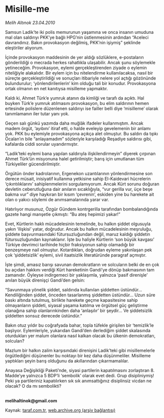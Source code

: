 # Misille-me

*Melih Altınok 23.04.2010*

<div class="yazi"><p>Samsun Ladik’te iki polis memurunun yaşamına ve onca insanın umuduna mal olan saldırıyı PKK’ye bağlı HPG’nin üstlenmesinin ardından “Aceleci davrandınız. Bakın provokasyon değilmiş, PKK’nin işiymiş” şeklinde eleştiriler alıyorum.</p>
<p>İçinde provokasyon maddesinin de yer aldığı sözlüklere, e-postaların gönderildiği o mecrada herkes rahatlıkla ulaşabilir. Ancak şunu söylemekle yetineceğim. Provokasyon, eylemi gerçekleştirenden ziyade o eylemin niteliğiyle alakalıdır. Bir eylem için bu nitelendirme kullanılacaksa, nasıl bir süreçte gerçekleştirildiği ve sonuçları itibariyle nelere yol açtığı gözönünde bulundurulur; ‘yönlendirilenlerin’ kim olduğu tali bir konudur. Provokasyona ortak olmanın en net kanıtıysa misilleme yapmaktır.</p>
<p>Kaldı ki, Ahmet Türk’e yumruk atanın da kimliği ve tarafı da açıktı. Hal buyken Türk’e yumruk atılmasını provokasyon, bu elim saldırının hemen ertesinde polislere düzenlenen saldırıyı ise failler belli diye ‘misilleme’ olarak tanımlamanın iler tutar yanı yok.</p>
<p>Geçen salı günkü yazımda daha muğlâk ifadeler kullanmıştım. Ancak madem örgüt, ‘ayıbını’ itiraf etti, o halde eveleyip gevelemenin bir anlamı yok. PKK bu eylemiyle provokasyona açıkça alet olmuştur. Bu saldırı da tıpkı Öcalan’ın bile “anlayamadım” sözleriyle karşıladığı Reşadiye saldırısı gibi, kafalarda ciddi sorular uyandırmıştır.</p>
<p>“Ladik’teki eylemi bana yapılan saldırıyla ilişkilendirmeyin” diyerek çırpınan Ahmet Türk’ün misyonuna halel getirilmiştir; barış için umutlanan tüm Türkiyeliler gücendirilmiştir. </p>
<p>Örgütün önder kadrolarının, Ergenekon uzantılarının yönlendirmesine son derece müsait, inisiyatif kullanma yetkisine sahip El-Kaidevari hücrelerin ‘çıkıntılıklarını’ sahiplenmelerini sorgulamıyorum. Ancak Kürt sorunu doğuran devletin ceberutluğuna dair anıların sıcaklığıyla, “vur gerilla vur, üçe beşe bakma vur” diye haykıran bir kısım ‘çevrenin’, eskiden yine bu harekete ait olan o yakıcı söylemi de anımsamalarında yarar var. </p>
<p>Hatırlıyor musunuz, Özgür Gündem kontrgerilla tarafından bombalandığında gazete hangi manşetle çıkmıştı: “Bu ateş hepimizi yakar!”</p>
<p>Evet, Kürtlerin haklı mücadelesinin temelinde, bu halkın şiddet olgusuyla yakın ‘ilişkisi’ yatar, doğrudur. Ancak bu halkın mücadelesinin meşruluğu, şiddete başvurmasındaki fütursuzluğundan değil, maruz kaldığı şiddetin fütursuzluğundan kaynaklanır. İşte bu haliyle Kürtlerin ‘son büyük kavgası’ Türkiye devrimci tarihinde hiçbir fraksiyonun sahip olamadığı bir benzeşmeye nail olmuştur. Kotardıkları, doğrudan eyleme yakınlaşan pek çok ‘şiddetsizlik’ eylemi, sivil itaatsizlik literatüründe paragraf açmıştır.</p>
<p>İşte şimdi, amasız barışı savunan demokratların ve solcuların belki de en çok bu açıdan hakkını verdiği Kürt hareketinin Gandi’ye dönüp bakmasının tam zamanıdır. Öyleyse indirgemeci bir yaklaşımla, yalnızca ‘pasif direnişle’ anılan büyük direnişçi Gandi’den gelsin:</p>
<p>“Savunmaya yönelik şiddet, saldırıda kullanılan şiddetten üstündür... Kendiliğinden şiddet, önceden tasarlanmış şiddetten üstündür... Uzun süre baskı altında tutulmuş, birlikte harekete geçme kapasitesine sahip olmayanların şiddeti, siyasal yaşama katılma ve örgütsel güç geliştirme olanağına sahip olanlarınkinden daha ‘anlaşılır’ bir şeydir... Ve şiddetsizlik şiddetten sonsuz derecede üstündür.”</p>
<p>Bakın otuz yıldır bu coğrafyada bahar, topla tüfekle girişilen bir ‘temizlik’le başlıyor. Eylemleriyle, yukarıdan Gandi’den derlediğim şiddet skalasında oturdukları yer malum olanlara nasıl kalkan olacak bu ülkenin demokratları, solcuları? </p>
<p>Mazlum bir halkın zalim karşısındaki direnişini Ladik’teki gibi misillemelerle örgütlediğini düşünenler bu noktayı bir kez daha düşünmeliler. Misilleme yaptıkları şeyin barış olduğunu da akıllarından çıkarmamalılar. </p>
<p>Anayasa Değişikliği Paketi’nde, siyasi partilerin kapatılmasını zorlaştıran 8. Madde’ye yalnızca 5 BDP’li ‘sembolik’ olarak evet dedi. Grup disipliniymiş! Peki ya partileriniz kapatılırken sık sık anımsattığınız disiplinsiz vicdan ne olacak? O da mı sembolikti?</p>
<p><b><br/>melihaltinok@gmail.com</b></p></div>

Kaynak: [taraf.com.tr](http://www.taraf.com.tr:80/makale/11003.htm), [web.archive.org (arşiv bağlantısı)](http://web.archive.org/web/20100426124459/http://www.taraf.com.tr:80/makale/11003.htm)
